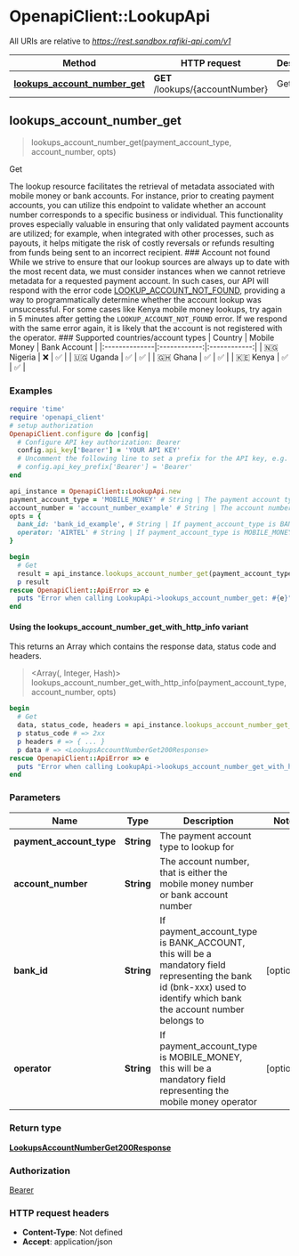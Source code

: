 # OpenapiClient::LookupApi

All URIs are relative to *https://rest.sandbox.rafiki-api.com/v1*

| Method | HTTP request | Description |
| ------ | ------------ | ----------- |
| [**lookups_account_number_get**](LookupApi.md#lookups_account_number_get) | **GET** /lookups/{accountNumber} | Get |


## lookups_account_number_get

> <LookupsAccountNumberGet200Response> lookups_account_number_get(payment_account_type, account_number, opts)

Get

The lookup resource facilitates the retrieval of metadata associated with mobile money or bank accounts. For instance, prior to creating payment accounts, you can utilize this endpoint to validate whether an account number corresponds to a specific business or individual.  This functionality proves especially valuable in ensuring that only validated payment accounts are utilized; for example, when integrated with other processes, such as payouts, it helps mitigate the risk of costly reversals or refunds resulting from funds being sent to an incorrect recipient.  ### Account not found  While we strive to ensure that our lookup sources are always up to date with the most recent data, we must consider instances when we cannot retrieve metadata for a requested payment account.  In such cases, our API will respond with the error code [LOOKUP_ACCOUNT_NOT_FOUND](error-codes#lookup_account_not_found-http-404), providing a way to programmatically determine whether the account lookup was unsuccessful.  For some cases like Kenya mobile money lookups, try again in 5 minutes after getting the `LOOKUP_ACCOUNT_NOT_FOUND` error. If we respond with the same error again, it is likely that the account is not registered with the operator.  ### Supported countries/account types  | Country       | Mobile Money | Bank Account | |:--------------|:------------:|:------------:| | 🇳🇬 Nigeria  |     ❌       |      ✅      | | 🇺🇬 Uganda   |     ✅       |      ✅      | | 🇬🇭 Ghana    |     ✅       |      ✅      | | 🇰🇪 Kenya    |     ✅       |      ✅      | 

### Examples

```ruby
require 'time'
require 'openapi_client'
# setup authorization
OpenapiClient.configure do |config|
  # Configure API key authorization: Bearer
  config.api_key['Bearer'] = 'YOUR API KEY'
  # Uncomment the following line to set a prefix for the API key, e.g. 'Bearer' (defaults to nil)
  # config.api_key_prefix['Bearer'] = 'Bearer'
end

api_instance = OpenapiClient::LookupApi.new
payment_account_type = 'MOBILE_MONEY' # String | The payment account type to lookup for
account_number = 'account_number_example' # String | The account number, that is either the mobile money number or bank account number
opts = {
  bank_id: 'bank_id_example', # String | If payment_account_type is BANK_ACCOUNT, this will be a mandatory field representing the bank id (bnk-xxx) used to identify which bank the account number belongs to
  operator: 'AIRTEL' # String | If payment_account_type is MOBILE_MONEY, this will be a mandatory field representing the mobile money operator
}

begin
  # Get
  result = api_instance.lookups_account_number_get(payment_account_type, account_number, opts)
  p result
rescue OpenapiClient::ApiError => e
  puts "Error when calling LookupApi->lookups_account_number_get: #{e}"
end
```

#### Using the lookups_account_number_get_with_http_info variant

This returns an Array which contains the response data, status code and headers.

> <Array(<LookupsAccountNumberGet200Response>, Integer, Hash)> lookups_account_number_get_with_http_info(payment_account_type, account_number, opts)

```ruby
begin
  # Get
  data, status_code, headers = api_instance.lookups_account_number_get_with_http_info(payment_account_type, account_number, opts)
  p status_code # => 2xx
  p headers # => { ... }
  p data # => <LookupsAccountNumberGet200Response>
rescue OpenapiClient::ApiError => e
  puts "Error when calling LookupApi->lookups_account_number_get_with_http_info: #{e}"
end
```

### Parameters

| Name | Type | Description | Notes |
| ---- | ---- | ----------- | ----- |
| **payment_account_type** | **String** | The payment account type to lookup for |  |
| **account_number** | **String** | The account number, that is either the mobile money number or bank account number |  |
| **bank_id** | **String** | If payment_account_type is BANK_ACCOUNT, this will be a mandatory field representing the bank id (bnk-xxx) used to identify which bank the account number belongs to | [optional] |
| **operator** | **String** | If payment_account_type is MOBILE_MONEY, this will be a mandatory field representing the mobile money operator | [optional] |

### Return type

[**LookupsAccountNumberGet200Response**](LookupsAccountNumberGet200Response.md)

### Authorization

[Bearer](../README.md#Bearer)

### HTTP request headers

- **Content-Type**: Not defined
- **Accept**: application/json

